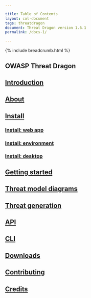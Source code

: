 ```yaml
---

title: Table of Contents
layout: col-document
tags: threatdragon
document: Threat Dragon version 1.6.1
permalink: /docs-1/

---
```


{% include breadcrumb.html %}

## OWASP Threat Dragon

## [Introduction](introduction.md)

## [About](about.md)

## [Install](install/install.md)

### [Install: web app](install/install-webapp.md)

### [Install: environment](install/setup-env.md)

### [Install: desktop](install/install-desktop.md)

## [Getting started](getting-started.md)

## [Threat model diagrams](threat-model-diagrams.md)

## [Threat generation](threat-generation.md)

## [API](api.md)

## [CLI](cli.md)

## [Downloads](downloads.md)

## [Contributing](contributing.md)

## [Credits](credits.md)
